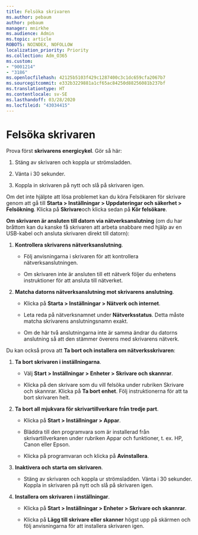 ```yaml
---
title: Felsöka skrivaren
ms.author: pebaum
author: pebaum
manager: mnirkhe
ms.audience: Admin
ms.topic: article
ROBOTS: NOINDEX, NOFOLLOW
localization_priority: Priority
ms.collection: Adm_O365
ms.custom:
- "9001214"
- "3186"
ms.openlocfilehash: 42125b5103f429c1287400c3c1dc659cfa2067b7
ms.sourcegitcommit: e332b3229881a1cf65ac84250d88256081b237bf
ms.translationtype: HT
ms.contentlocale: sv-SE
ms.lasthandoff: 03/28/2020
ms.locfileid: "43034415"
---
```

# <a name="troubleshoot-your-printer"></a>Felsöka skrivaren

Prova först **skrivarens energicykel**. Gör så här:

1. Stäng av skrivaren och koppla ur strömsladden.

2. Vänta i 30 sekunder.

3. Koppla in skrivaren på nytt och slå på skrivaren igen.

Om det inte hjälpte att lösa problemet kan du köra Felsökaren för skrivare genom att gå till **Starta > Inställningar > Uppdateringar och säkerhet > Felsökning**. Klicka på **Skrivare**och klicka sedan på **Kör felsökare**.

**Om skrivaren är ansluten till datorn via nätverksanslutning** (om du har bråttom kan du kanske få skrivaren att arbeta snabbare med hjälp av en USB-kabel och ansluta skrivaren direkt till datorn):

1. **Kontrollera skrivarens nätverksanslutning**.
    
    - Följ anvisningarna i skrivaren för att kontrollera nätverksanslutningen.

    - Om skrivaren inte är ansluten till ett nätverk följer du enhetens instruktioner för att ansluta till nätverket.

2. **Matcha datorns nätverksanslutning mot skrivarens anslutning**.

    - Klicka på **Starta > Inställningar > Nätverk och internet**.

    - Leta reda på nätverksnamnet under **Nätverksstatus**. Detta måste matcha skrivarens anslutningsnamn exakt.

    - Om de här två anslutningarna inte är samma ändrar du datorns anslutning så att den stämmer överens med skrivarens nätverk.

Du kan också prova att **Ta bort och installera om nätverksskrivaren**:

1. **Ta bort skrivaren i inställningarna**.

    - Välj **Start > Inställningar > Enheter > Skrivare och skannrar**.

    - Klicka på den skrivare som du vill felsöka under rubriken Skrivare och skannrar. Klicka på **Ta bort enhet**. Följ instruktionerna för att ta bort skrivaren helt.

2. **Ta bort all mjukvara för skrivartillverkare från tredje part**.

    - Klicka på **Start > Inställningar > Appar**.

    - Bläddra till den programvara som är installerad från skrivartillverkaren under rubriken Appar och funktioner, t. ex. HP, Canon eller Epson.

    - Klicka på programvaran och klicka på **Avinstallera**.

3. **Inaktivera och starta om skrivaren**.

    - Stäng av skrivaren och koppla ur strömsladden. Vänta i 30 sekunder. Koppla in skrivaren på nytt och slå på skrivaren igen.

4. **Installera om skrivaren i inställningar**.

    - Klicka på **Start > Inställningar > Enheter > Skrivare och skannrar**.
 
    - Klicka på **Lägg till skrivare eller skanner** högst upp på skärmen och följ anvisningarna för att installera skrivaren igen.
